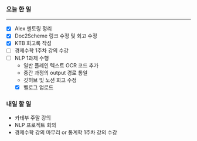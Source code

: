 ### 오늘 한 일
---
- [x]  Alex 멘토링 정리
- [x]  Doc2Scheme 링크 수정 및 회고 수정
- [x]  KTB 회고록 작성
- [ ]  경제수학 1주차 강의 수강
- [ ]  NLP 1과제 수행
    - 일반 플레인 텍스트 OCR 코드 추가
    - 중간 과정의 output 경로 통일
    - 깃허브 및 노션 회고 수정
    - [x] 벨로그 업로드

### 내일 할 일
- 카테부 주말 강의
- NLP 프로젝트 회의
- 경제수학 강의 마무리 or 통계학 1주차 강의 수강
